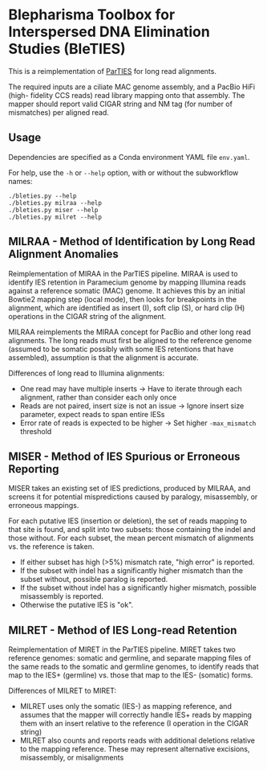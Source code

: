 # Blepharisma Toolbox for Interspersed DNA Elimination Studies (BleTIES)

This is a reimplementation of [ParTIES](https://github.com/oarnaiz/ParTIES) for 
long read alignments. 

The required inputs are a ciliate MAC genome assembly, and a PacBio HiFi (high-
fidelity CCS reads) read library mapping onto that assembly. The mapper should
report valid CIGAR string and NM tag (for number of mismatches) per aligned
read.

## Usage

Dependencies are specified as a Conda environment YAML file `env.yaml`.

For help, use the `-h` or `--help` option, with or without the subworkflow 
names:

```
./bleties.py --help
./bleties.py milraa --help
./bleties.py miser --help
./bleties.py milret --help
```

## MILRAA - Method of Identification by Long Read Alignment Anomalies

Reimplementation of MIRAA in the ParTIES pipeline. MIRAA is used to identify IES
retention in Paramecium genome by mapping Illumina reads against a reference
somatic (MAC) genome. It achieves this by an initial Bowtie2 mapping step (local
mode), then looks for breakpoints in the alignment, which are identified as
insert (I), soft clip (S), or hard clip (H) operations in the CIGAR string of
the alignment.

MILRAA reimplements the MIRAA concept for PacBio and other long read alignments.
The long reads must first be aligned to the reference genome (assumed to be
somatic possibly with some IES retentions that have assembled), assumption is
that the alignment is accurate.

Differences of long read to Illumina alignments:
 * One read may have multiple inserts -> Have to iterate through each alignment,
   rather than consider each only once
 * Reads are not paired, insert size is not an issue -> Ignore insert size
   parameter, expect reads to span entire IESs
 * Error rate of reads is expected to be higher -> Set higher `-max_mismatch`
   threshold

## MISER - Method of IES Spurious or Erroneous Reporting

MISER takes an existing set of IES predictions, produced by MILRAA, and 
screens it for potential mispredictions caused by paralogy, misassembly, or 
erroneous mappings. 

For each putative IES (insertion or deletion), the set of reads mapping to that 
site is found, and split into two subsets: those containing the indel and those
without. For each subset, the mean percent mismatch of alignments vs. the 
reference is taken. 

 * If either subset has high (>5%) mismatch rate, "high error" is reported.
 * If the subset with indel has a significantly higher mismatch than the subset
   without, possible paralog is reported.
 * If the subset without indel has a significantly higher mismatch, possible 
   misassembly is reported.
 * Otherwise the putative IES is "ok".

## MILRET - Method of IES Long-read Retention

Reimplementation of MIRET in the ParTIES pipeline. MIRET takes two reference
genomes: somatic and germline, and separate mapping files of the same reads to
the somatic and germline genomes, to identify reads that map to the IES+
(germline) vs. those that map to the IES- (somatic) forms. 

Differences of MILRET to MIRET:
 * MILRET uses only the somatic (IES-) as mapping reference, and assumes that 
   the mapper will correctly handle IES+ reads by mapping them with an insert 
   relative to the reference (I operation in the CIGAR string)
 * MILRET also counts and reports reads with additional deletions relative to
   the mapping reference. These may represent alternative excisions, 
   misassembly, or misalignments

